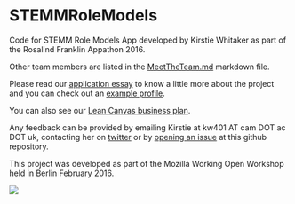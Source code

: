 # STEMMRoleModels
Code for STEMM Role Models App developed by Kirstie Whitaker as part of the Rosalind Franklin Appathon 2016.

Other team members are listed in the [MeetTheTeam.md](https://github.com/KirstieJane/STEMMRoleModels/blob/master/MeetTheTeam.md) markdown file.

Please read our [application essay](https://github.com/KirstieJane/STEMMRoleModels/blob/master/ApplicationMaterials.md) to know a little more about the project and you can check out an [example profile](https://github.com/KirstieJane/STEMMRoleModels/blob/master/ProfileExample.md).

You can also see our [Lean Canvas business plan](https://app.leanstack.com/canvases/p/2e4a5016-7fb5-4c77-b1cf-ed65518b7603).

Any feedback can be provided by emailing Kirstie at kw401 AT cam DOT ac DOT uk, contacting her on [twitter](https://twitter.com/kirstie_j) or by [opening an issue](https://github.com/KirstieJane/STEMMRoleModels/issues) at this github repository.

This project was developed as part of the Mozilla Working Open Workshop held in Berlin February 2016. 

![](mozillascience.github.io/working-open-workshop/assets/images/science-fox.svg)
